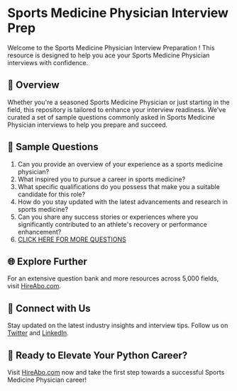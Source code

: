 # Sports Medicine Physician Interview Prep

Welcome to the Sports Medicine Physician Interview Preparation ! This resource is designed to help you ace your Sports Medicine Physician interviews with confidence.

## 🚀 Overview

Whether you're a seasoned Sports Medicine Physician or just starting in the field, this repository is tailored to enhance your interview readiness. We've curated a set of sample questions commonly asked in Sports Medicine Physician interviews to help you prepare and succeed.

## 📝 Sample Questions

1. Can you provide an overview of your experience as a sports medicine physician?
2. What inspired you to pursue a career in sports medicine?
3. What specific qualifications do you possess that make you a suitable candidate for this role?
4. How do you stay updated with the latest advancements and research in sports medicine?
5. Can you share any success stories or experiences where you significantly contributed to an athlete's recovery or performance enhancement?
6. [CLICK HERE FOR MORE QUESTIONS](https://hireabo.com/job/15_1_0/Sports%20Medicine%20Physician)

## 🌐 Explore Further

For an extensive question bank and more resources across 5,000 fields, visit [HireAbo.com](https://www.hireabo.com).

## 📱 Connect with Us

Stay updated on the latest industry insights and interview tips. Follow us on [Twitter](https://twitter.com/hireabo) and [LinkedIn](https://www.linkedin.com/in/hire-abo-3609972a8/).

## 🚀 Ready to Elevate Your Python Career?

Visit [HireAbo.com](https://www.hireabo.com) now and take the first step towards a successful Sports Medicine Physician career!